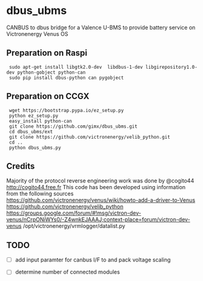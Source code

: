 # dbus_ubms
 CANBUS to dbus bridge for a Valence U-BMS to provide battery service on Victronenergy Venus OS

## Preparation on Raspi
```
 sudo apt-get install libgtk2.0-dev  libdbus-1-dev libgirepository1.0-dev python-gobject python-can
 sudo pip install dbus-python can pygobject
```

## Preparation on CCGX
```
 wget https://bootstrap.pypa.io/ez_setup.py
 python ez_setup.py
 easy_install python-can
 git clone https://github.com/gimx/dbus_ubms.git
 cd dbus_ubms/ext
 git clone https://github.com/victronenergy/velib_python.git
 cd ..
 python dbus_ubms.py
```

## Credits
 Majority of the protocol reverse engineering work was done by @cogito44 http://cogito44.free.fr
 This code has been developed using information from the following sources
 https://github.com/victronenergy/venus/wiki/howto-add-a-driver-to-Venus
 https://github.com/victronenergy/velib_python
 https://groups.google.com/forum/#!msg/victron-dev-venus/nCrpONiWYs0/-Z4wnkEJAAAJ;context-place=forum/victron-dev-venus
 /opt/victronenergy/vrmlogger/datalist.py

## TODO
- [ ] add input paramter for canbus I/F to and pack voltage scaling
- [ ] determine number of connected modules

